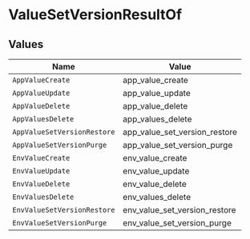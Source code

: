 # ValueSetVersionResultOf


## Values

| Name                          | Value                         |
| ----------------------------- | ----------------------------- |
| `AppValueCreate`              | app_value_create              |
| `AppValueUpdate`              | app_value_update              |
| `AppValueDelete`              | app_value_delete              |
| `AppValuesDelete`             | app_values_delete             |
| `AppValueSetVersionRestore`   | app_value_set_version_restore |
| `AppValueSetVersionPurge`     | app_value_set_version_purge   |
| `EnvValueCreate`              | env_value_create              |
| `EnvValueUpdate`              | env_value_update              |
| `EnvValueDelete`              | env_value_delete              |
| `EnvValuesDelete`             | env_values_delete             |
| `EnvValueSetVersionRestore`   | env_value_set_version_restore |
| `EnvValueSetVersionPurge`     | env_value_set_version_purge   |